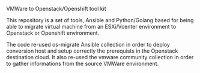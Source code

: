 VMWare to Openstack/Openshift tool kit

This repository is a set of tools, Ansible and Python/Golang based for being able to migrate
virtual machine from an ESXi/Vcenter environment to Openstack or Openshift environment.

The code re-used os-migrate Ansible collection in order to deploy conversion host and setup
correctly the prerequists in the Openstack destination cloud.
It also re-used the vmware community collection in order to gather informations from the source
VMWare environment.
